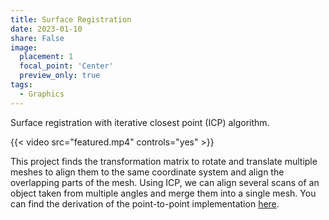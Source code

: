 ```yaml
---
title: Surface Registration
date: 2023-01-10
share: False
image:
  placement: 1
  focal_point: 'Center'
  preview_only: true
tags:
  - Graphics
---
```


Surface registration with iterative closest point (ICP) algorithm.

<!--more-->
{{< video src="featured.mp4" controls="yes" >}}

This project finds the transformation matrix to rotate and translate multiple meshes to align them to the same coordinate system and align the overlapping parts of the mesh. Using ICP, we can align several scans of an object taken from multiple angles and merge them into a single mesh. You can find the derivation of the point-to-point implementation [here](https://github.com/mejhana/SurfaceRegistration/blob/main/icp_derivation.pdf).






